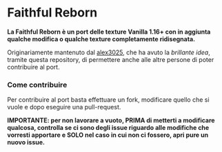 # Faithful Reborn

**La Faithful Reborn è un port delle texture Vanilla 1.16+ con in aggiunta qualche modifica o qualche texture completamente ridisegnata.**

Originariamente mantenuto dal [alex3025](https://github.com/alex3025), che ha avuto la _brillante idea_, tramite questa repository, di permettere anche alle altre persone di poter contribuire al port.

### Come contribuire

Per contribuire al port basta effettuare un fork, modificare quello che si vuole e dopo eseguire una pull-request.

**IMPORTANTE: per non lavorare a vuoto, PRIMA di metterti a modificare qualcosa, controlla se ci sono degli issue riguardo alle modifiche che vorresti apportare e SOLO nel caso in cui non ci fossero, apri pure un nuovo issue.**
